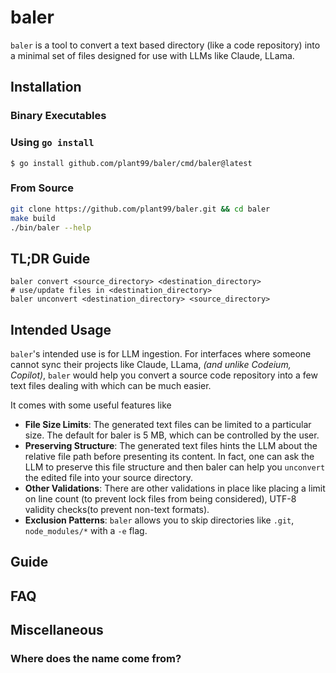 # baler

`baler` is a tool to convert a text based directory (like a code repository) into a minimal
set of files designed for use with LLMs like Claude, LLama.

## Installation

### Binary Executables

### Using `go install`

    $ go install github.com/plant99/baler/cmd/baler@latest

### From Source

```sh
git clone https://github.com/plant99/baler.git && cd baler
make build
./bin/baler --help
```

## TL;DR Guide

```
baler convert <source_directory> <destination_directory>
# use/update files in <destination_directory>
baler unconvert <destination_directory> <source_directory>
```

## Intended Usage

`baler`'s intended use is for LLM ingestion.
For interfaces where someone cannot sync their projects like Claude, LLama, *(and unlike Codeium, Copilot)*,
`baler` would help you convert a source code repository into a few text files dealing with which can be much easier.

It comes with some useful features like

  - **File Size Limits**: The generated text files can be limited to a particular size. The default for baler is 5 MB, which can be controlled by the user.
  - **Preserving Structure**: The generated text files hints the LLM  about the relative file path before presenting its content.
  In fact, one can ask the LLM to preserve this file structure and then baler can help you `unconvert` the edited file into your source directory.
  - **Other Validations**: There are other validations in place like placing a limit on line count (to prevent lock files from being considered), UTF-8 validity checks(to prevent non-text formats).
  - **Exclusion Patterns**: `baler` allows you to skip directories like `.git`, `node_modules/*`  with a `-e` flag.

## Guide

## FAQ

## Miscellaneous

### Where does the name come from?
